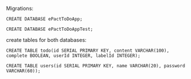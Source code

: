 Migrations:
```
CREATE DATABASE ePactToDoApp;
```
```
CREATE DATABASE ePactToDoAppTest;
```
 create tables for both databases:
 ```
CREATE TABLE todo(id SERIAL PRIMARY KEY, content VARCHAR(100), complete BOOLEAN, userId INTEGER, labelId INTEGER);
```
```
CREATE TABLE users(id SERIAL PRIMARY KEY, name VARCHAR(20), password VARCHAR(60));
```